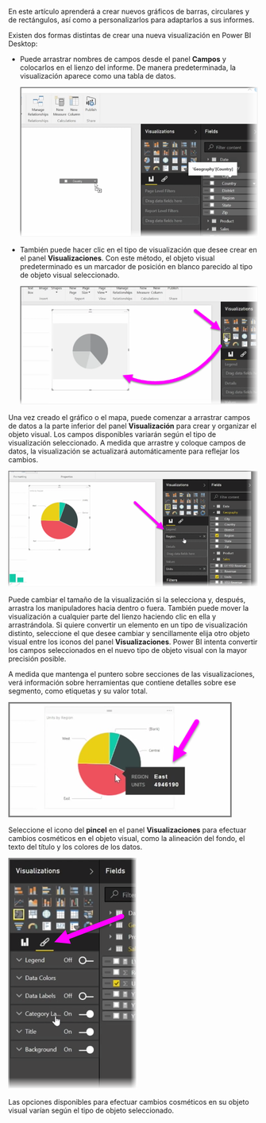 En este artículo aprenderá a crear nuevos gráficos de barras, circulares y de rectángulos, así como a personalizarlos para adaptarlos a sus informes.

Existen dos formas distintas de crear una nueva visualización en Power BI Desktop:

* Puede arrastrar nombres de campos desde el panel **Campos** y colocarlos en el lienzo del informe. De manera predeterminada, la visualización aparece como una tabla de datos.
  
  ![](media/3-2-create-customize-simple-visualizations/3-2_1.png)
* También puede hacer clic en el tipo de visualización que desee crear en el panel **Visualizaciones**. Con este método, el objeto visual predeterminado es un marcador de posición en blanco parecido al tipo de objeto visual seleccionado.
  
  ![](media/3-2-create-customize-simple-visualizations/3-2_2.png)

Una vez creado el gráfico o el mapa, puede comenzar a arrastrar campos de datos a la parte inferior del panel **Visualización** para crear y organizar el objeto visual. Los campos disponibles variarán según el tipo de visualización seleccionado. A medida que arrastre y coloque campos de datos, la visualización se actualizará automáticamente para reflejar los cambios.

![](media/3-2-create-customize-simple-visualizations/3-2_3.png)

Puede cambiar el tamaño de la visualización si la selecciona y, después, arrastra los manipuladores hacia dentro o fuera. También puede mover la visualización a cualquier parte del lienzo haciendo clic en ella y arrastrándola. Si quiere convertir un elemento en un tipo de visualización distinto, seleccione el que desee cambiar y sencillamente elija otro objeto visual entre los iconos del panel **Visualizaciones**. Power BI intenta convertir los campos seleccionados en el nuevo tipo de objeto visual con la mayor precisión posible.

A medida que mantenga el puntero sobre secciones de las visualizaciones, verá información sobre herramientas que contiene detalles sobre ese segmento, como etiquetas y su valor total.

![](media/3-2-create-customize-simple-visualizations/3-2_4.png)

Seleccione el icono del **pincel** en el panel **Visualizaciones** para efectuar cambios cosméticos en el objeto visual, como la alineación del fondo, el texto del título y los colores de los datos.

![](media/3-2-create-customize-simple-visualizations/3-2_5.png)

Las opciones disponibles para efectuar cambios cosméticos en su objeto visual varían según el tipo de objeto seleccionado.

